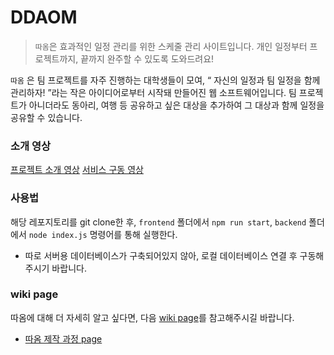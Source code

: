 # DDAOM

> `따옴`은 효과적인 일정 관리를 위한 스케줄 관리 사이트입니다. 개인 일정부터 프로젝트까지, 끝까지 완주할 수 있도록 도와드려요!

`따옴` 은 팀 프로젝트를 자주 진행하는 대학생들이 모여, “ 자신의 일정과 팀 일정을 함께 관리하자! ”라는 작은 아이디어로부터 시작돼 만들어진 웹 소프트웨어입니다. 팀 프로젝트가 아니더라도 동아리, 여행 등 공유하고 싶은 대상을 추가하여 그 대상과 함께 일정을 공유할 수 있습니다.

### 소개 영상

[프로젝트 소개 영상](https://youtu.be/gWHTH-L3urU)
[서비스 구동 영상](https://youtu.be/UKXYObs00Q4)

### 사용법

해당 레포지토리를 git clone한 후, ```frontend``` 폴더에서 ```npm run start```, ```backend``` 폴더에서 ```node index.js``` 명령어를 통해 실행한다.
- 따로 서버용 데이터베이스가 구축되어있지 않아, 로컬 데이터베이스 연결 후 구동해주시기 바랍니다.

### wiki page

따옴에 대해 더 자세히 알고 싶다면, 다음 [wiki page](https://royal-tiger-88d.notion.site/DDAOM-5841b3ff9a9b48fa8ee038357f722abf)를 참고해주시길 바랍니다.
- [따옴 제작 과정 page](https://royal-tiger-88d.notion.site/DDAOM-ffbbdf130e1f41beb42c1674cb91fc25)
